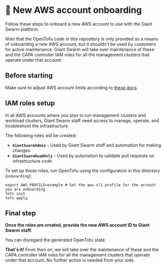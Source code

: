 # 🚀 New AWS account onboarding

Follow these steps to onboard a new AWS account to use with the Giant Swarm platform.

*Note* that the OpenTofu code in this repository is only provided as a means of onboarding a new AWS account, but it shouldn't be used by customers for active maintenance. Giant Swarm will take over maintenance of these and the CAPA controller IAM roles for all the management clusters that operate under that account.

## Before starting

Make sure to adjust AWS account limits according to [these docs](https://docs.giantswarm.io/getting-started/prepare-your-provider-infrastructure/aws/#quotas).

## IAM roles setup

In all AWS accounts where you plan to run management clusters and workload clusters, Giant Swarm staff need access to manage, operate, and troubleshoot the infrastructure.

The following roles will be created:

- **`GiantSwarmAdmin`** - Used by Giant Swarm staff and automation for making changes
- **`GiantSwarmReadOnly`** - Used by automation to validate pull requests on infrastructure code

To set up these roles, run OpenTofu using the configuration in this directory (`onboarding`):

```console
export AWS_PROFILE=example # Set the aws-cli profile for the account you are onboarding
tofu init
tofu apply
```

## Final step

**Once the roles are created, provide the new AWS account ID to Giant Swarm staff.**

You can disregard the generated OpenTofu state.

**That's it!** From then on, we will take over the maintenance of these and the CAPA controller IAM roles for all the management clusters that operate under that account. No further action is needed from your side.
